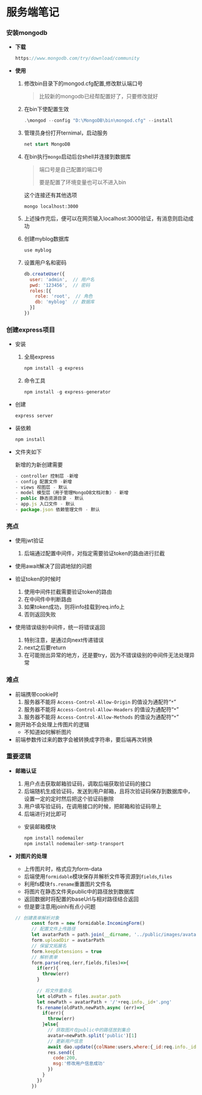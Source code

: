# 服务端笔记

### 安装mongodb

* **下载**

  ```js
  https://www.mongodb.com/try/download/community
  ```

* **使用**

  1. 修改bin目录下的mongod.cfg配置,修改默认端口号

     > 比较新的mongodb已经帮配置好了，只要修改就好

  2. 在bin下使配置生效

     ```js
     .\mongod --config "D:\MongoDB\bin\mongod.cfg" --install
     ```

  4. 管理员身份打开ternimal，启动服务

     ```sql
     net start MongoDB
     ```

  4. 在bin执行`mongo`启动后台shell并连接到数据库

     > 端口号是自己配置的端口号
     >
     > 要是配置了环境变量也可以不进入bin

     这个连接还有其他选项
  
     ```
     mongo localhost:3000
     ```
  
  6. 上述操作完后，便可以在网页输入localhost:3000验证，有消息则启动成功
  
  7. 创建myblog数据库
  
     ```js
     use myblog
     ```
  

  7. 设置用户名和密码
  
     ```js
     db.createUser({
       user: 'admin',  // 用户名
       pwd: '123456',  // 密码
       roles:[{
         role: 'root',  // 角色
         db: 'myblog'  // 数据库
       }]
     })
     ```
  
     

### 创建express项目

* 安装

  1. 全局express

     ```js
     npm install -g express
     ```

  2. 命令工具

     ```js
     npm install -g express-generator
     ```

* 创建

  ```js
  express server
  ```

* 装依赖

  ```js
  npm install
  ```

* 文件夹如下

  新增的为新创建需要

  ```js
  - controller 控制层 -新增
  - config 配置文件 -新增
  - views 视图层 - 默认
  - model 模型层（用于管理MongoDB文档对象）- 新增
  - public 静态资源目录 - 默认
  - app.js 入口文件 - 默认
  - package.json 依赖管理文件 - 默认
  ```
  
  





### 亮点

* 使用jwt验证

  1. 后端通过配置中间件，对指定需要验证token的路由进行拦截
* 使用await解决了回调地狱的问题
* 验证token的时候时
  1. 使用中间件拦截需要验证token的路由
  2. 在中间件中判断路由
  3. 如果token成功，则将info挂载到req.info上
  4. 否则返回失败
* 使用错误级别中间件，统一将错误返回
  1. 特别注意，是通过向next传递错误
  2. next之后要return
  3. 在可能抛出异常的地方，还是要try，因为不错误级别的中间件无法处理异常



### 难点

* 前端携带cookie时
  1. 服务器不能将 `Access-Control-Allow-Origin` 的值设为通配符“`*`”
  2. 服务器不能将 `Access-Control-Allow-Headers` 的值设为通配符“`*`”
  3. 服务器不能将 `Access-Control-Allow-Methods` 的值设为通配符“`*`”
* 刚开始不会处理上传图片的逻辑
  * 不知道如何解析图片
* 前端参数传过来的数字会被转换成字符串，要后端再次转换

### 重要逻辑

* **邮箱认证**

  1. 用户点击获取邮箱验证码，调取后端获取验证码的接口
  2. 后端随机生成验证码，发送到用户邮箱，且将次验证码保存到数据库中，设置一定的定时然后把这个验证码删除
  3. 用户填写验证码，在调用接口的时候，把邮箱和验证码带上
  4. 后端进行对比即可

  * 安装邮箱模块

    ```js
    npm install nodemailer
    npm install nodemailer-smtp-transport
    ```


* **对图片的处理**

  * 上传图片时，格式应为form-data
  * 后端使用`formidable`模块保存并解析文件等资源到`fields`,`files`
  * 利用fs模块`fs.rename`重置图片文件名
  * 将图片在静态文件夹public中的路径放到数据库
  * 返回数据时将配置的baseUrl与相对路径结合返回
  * 但是要注意用joinhi有点小问题

  ```js
  // 创建表单解析对象
        const form = new formidable.IncomingForm()
        // 配置文件上传路径
        let avatarPath = path.join(__dirname, '../public/images/avatar')
        form.uploadDir = avatarPath
        // 保留文拓展名
        form.keepExtensions = true
        // 解析表单
        form.parse(req,(err,fields,files)=>{
          if(err){
            throw(err)
          }
          
          // 将文件重命名
          let oldPath = files.avatar.path
          let newPath = avatarPath + '/'+req.info._id+'.png'
          fs.rename(oldPath,newPath,async (err)=>{
            if(err){
              throw(err)
            }else{
              // 获取图片在public中的路径放到集合
              avatar=newPath.split('public')[1]
              // 更新用户信息
              await dao.update({colName:users,where:{_id:req.info._id},newdata:{username:fields.username,introduction:fields.introduction,avatar:avatar}})
              res.send({
                code:200,
                msg:'修改用户信息成功'
              })
            }
          })
        })
  ```

  

  
